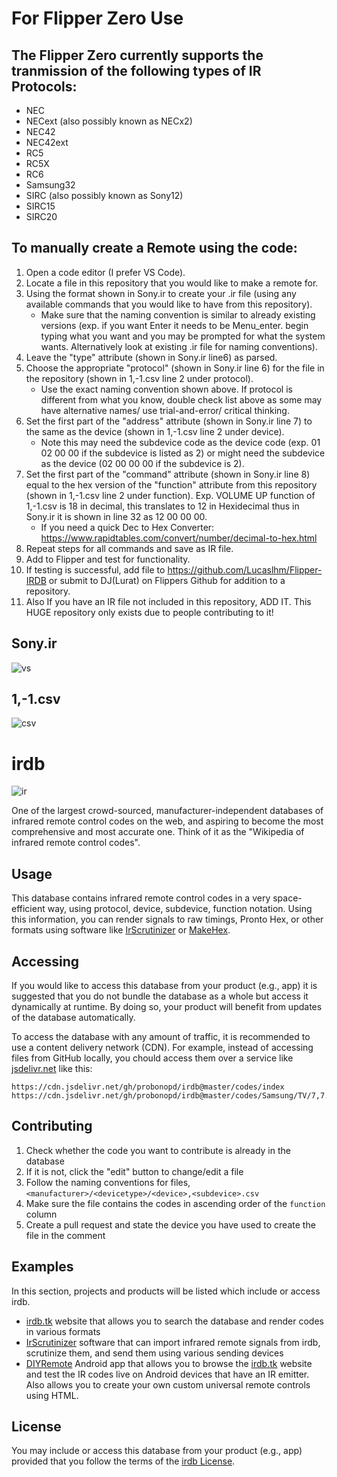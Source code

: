 # **For Flipper Zero Use**

## The Flipper Zero currently supports the tranmission of the following types of IR Protocols:
* NEC
* NECext (also possibly known as NECx2)
* NEC42
* NEC42ext 
* RC5 
* RC5X
* RC6 
* Samsung32 
* SIRC (also possibly known as Sony12)
* SIRC15
* SIRC20


## To manually create a Remote using the code:

1. Open a code editor (I prefer VS Code).
2. Locate a file in this repository that you would like to make a remote for.
3. Using the format shown in Sony.ir to create your .ir file (using any available commands that you would like to have from this repository).
    * Make sure that the naming convention is similar to already existing versions (exp. if you want Enter it needs to be Menu_enter. begin typing what you want and         you may be prompted for what the system wants. Alternatively look at existing .ir file for naming conventions).
4. Leave the "type" attribute (shown in Sony.ir line6) as parsed.
5. Choose the appropriate "protocol" (shown in Sony.ir line 6) for the file in the repository (shown in 1,-1.csv line 2 under protocol).
    * Use the exact naming convention shown above. If protocol is different from what you know, double check list above as some may have alternative names/ use trial-and-error/ critical thinking.
6. Set the first part of the "address" attribute (shown in Sony.ir line 7) to the same as the device (shown in 1,-1.csv line 2 under device).
    * Note this may need the subdevice code as the device code (exp. 01 02 00 00 if the subdevice is listed as 2) or might need the subdevice as the device (02 00 00         00 if the subdevice is 2).
7. Set the first part of the "command" attribute (shown in Sony.ir line 8) equal to the hex version of the "function" attribute from this repository (shown in 1,-1.csv    line 2 under function). Exp. VOLUME UP function of 1,-1.csv is 18 in decimal, this translates to 12 in Hexidecimal thus in Sony.ir it is shown in line 32 as 12 00      00 00.
   * If you need a quick Dec to Hex Converter: https://www.rapidtables.com/convert/number/decimal-to-hex.html
8. Repeat steps for all commands and save as IR file.
9. Add to Flipper and test for functionality.
10. If testing is successful, add file to https://github.com/Lucaslhm/Flipper-IRDB or submit to DJ(Lurat) on Flippers Github for addition to a repository.
11. Also If you have an IR file not included in this repository, ADD IT. This HUGE repository only exists due to people contributing to it!


## Sony.ir
![vs](https://i.imgur.com/nTnBC2g.png)

## 1,-1.csv
![csv](https://i.imgur.com/EJIGLBB.png)











# irdb

![ir](https://cloud.githubusercontent.com/assets/2480569/9023330/cc63e7fe-3897-11e5-94cb-8cb145971fd2.png)

One of the largest crowd-sourced, manufacturer-independent databases of infrared remote control codes on the web, and aspiring to become the most comprehensive and most accurate one. Think of it as the "Wikipedia of infrared remote control codes".

## Usage

This database contains infrared remote control codes in a very space-efficient way, using protocol, device, subdevice, function notation. Using this information, you can render signals to raw timings, Pronto Hex, or other formats using software like [IrScrutinizer](https://github.com/bengtmartensson/harctoolboxbundle) or [MakeHex](https://github.com/probonopd/MakeHex).

## Accessing

If you would like to access this database from your product (e.g., app) it is suggested that you do not bundle the database as a whole but access it dynamically at runtime. By doing so, your product will benefit from updates of the database automatically.

To access the database with any amount of traffic, it is recommended to use a content delivery network (CDN). For example, instead of accessing files from GitHub locally, you chould access them over a service like [jsdelivr.net](https://www.jsdelivr.com/) like this:

```
https://cdn.jsdelivr.net/gh/probonopd/irdb@master/codes/index
https://cdn.jsdelivr.net/gh/probonopd/irdb@master/codes/Samsung/TV/7,7.csv
```

## Contributing

1. Check whether the code you want to contribute is already in the database
2. If it is not, click the "edit" button to change/edit a file
3. Follow the naming conventions for files, `<manufacturer>/<devicetype>/<device>,<subdevice>.csv`
4. Make sure the file contains the codes in ascending order of the `function` column
5. Create a pull request and state the device you have used to create the file in the comment

## Examples

In this section, projects and products will be listed which include or access irdb.
* [irdb.tk](http://irdb.tk) website that allows you to search the database and render codes in various formats
* [IrScrutinizer](https://github.com/bengtmartensson/harctoolboxbundle) software that can import infrared remote signals from irdb, scrutinize them, and send them using various sending devices
* [DIYRemote](https://github.com/shannah/DIYRemote) Android app that allows you to browse the [irdb.tk](http://irdb.tk) website and test the IR codes live on Android devices that have an IR emitter.  Also allows you to create your own custom universal remote controls using HTML.

## License

You may include or access this database from your product (e.g., app) provided that you follow the terms of the [irdb License](https://github.com/probonopd/irdb/blob/master/LICENSE.md).


